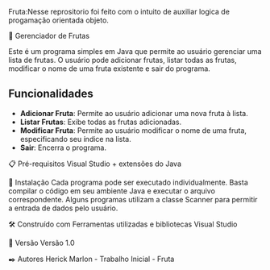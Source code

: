 Fruta:Nesse reprositorio foi feito com o intuito de auxiliar logica de progamação orientada objeto.

🚀 Gerenciador de Frutas

Este é um programa simples em Java que permite ao usuário gerenciar uma lista de frutas. O usuário pode adicionar frutas, listar todas as frutas, modificar o nome de uma fruta existente e sair do programa.

## Funcionalidades

- **Adicionar Fruta**: Permite ao usuário adicionar uma nova fruta à lista.
- **Listar Frutas**: Exibe todas as frutas adicionadas.
- **Modificar Fruta**: Permite ao usuário modificar o nome de uma fruta, especificando seu índice na lista.
- **Sair**: Encerra o programa.

📋 Pré-requisitos Visual Studio + extensões do Java

🔧 Instalação Cada programa pode ser executado individualmente. Basta compilar o código em seu ambiente Java e executar o arquivo correspondente. Alguns programas utilizam a classe Scanner para permitir a entrada de dados pelo usuário.

🛠️ Construído com Ferramentas utilizadas e bibliotecas Visual Studio

📌 Versão Versão 1.0

✒️ Autores Herick Marlon - Trabalho Inicial - Fruta